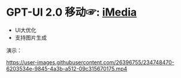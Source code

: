 
# GPT-UI 2.0 移动☞: [iMedia](https://github.com/xhunmon/iMedia)

- UI大优化
- 支持图片生成

演示：

https://user-images.githubusercontent.com/26396755/234748470-6203534e-9845-4a3b-a512-09c315670175.mp4